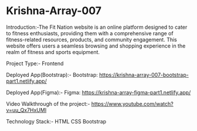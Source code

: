 # Krishna-Array-007


Introduction:-The Fit Nation website is an online platform designed to cater to fitness enthusiasts, providing them with a comprehensive range of fitness-related resources, products, and community engagement. This website offers users a seamless browsing and shopping experience in the realm of fitness and sports equipment.

Project Type:-
Frontend

Deployed App(Bootstrap):-
Bootstrap: https://krishna-array-007-bootstrap-part1.netlify.app/

Deployed App(Figma):-
Figma: https://krishna-array-figma-part1.netlify.app/

Video Walkthrough of the project:-
https://www.youtube.com/watch?v=uu_Qx7HxUMI

Technology Stack:-
HTML
CSS
Bootstrap
